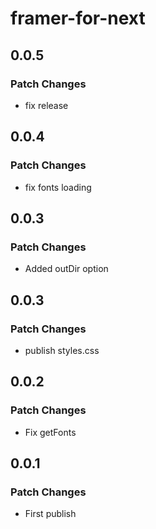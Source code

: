 # framer-for-next

## 0.0.5

### Patch Changes

-   fix release

## 0.0.4

### Patch Changes

-   fix fonts loading

## 0.0.3

### Patch Changes

-   Added outDir option

## 0.0.3

### Patch Changes

-   publish styles.css

## 0.0.2

### Patch Changes

-   Fix getFonts

## 0.0.1

### Patch Changes

-   First publish

